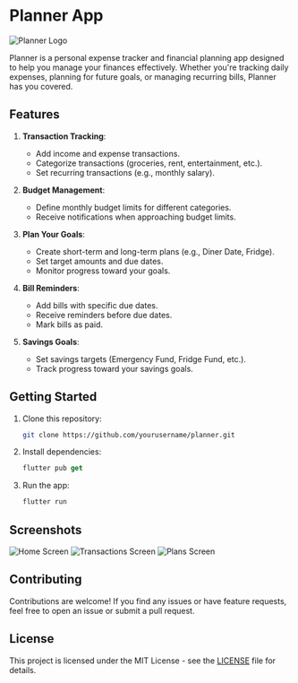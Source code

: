 # Planner App

![Planner Logo](assets/images/planner_logo.png)

Planner is a personal expense tracker and financial planning app designed to help you manage your finances effectively. Whether you're tracking daily expenses, planning for future goals, or managing recurring bills, Planner has you covered.

## Features

1. **Transaction Tracking**:

   - Add income and expense transactions.
   - Categorize transactions (groceries, rent, entertainment, etc.).
   - Set recurring transactions (e.g., monthly salary).

2. **Budget Management**:

   - Define monthly budget limits for different categories.
   - Receive notifications when approaching budget limits.

3. **Plan Your Goals**:

   - Create short-term and long-term plans (e.g., Diner Date, Fridge).
   - Set target amounts and due dates.
   - Monitor progress toward your goals.

4. **Bill Reminders**:

   - Add bills with specific due dates.
   - Receive reminders before due dates.
   - Mark bills as paid.

5. **Savings Goals**:
   - Set savings targets (Emergency Fund, Fridge Fund, etc.).
   - Track progress toward your savings goals.

## Getting Started

1. Clone this repository:

   ```bash
   git clone https://github.com/yourusername/planner.git
   ```

2. Install dependencies:

   ```dart
   flutter pub get
   ```

3. Run the app:

   ```dart
   flutter run
   ```

## Screenshots

![Home Screen](screenshots/home_screen.png)
![Transactions Screen](screenshots/transactions_screen.png)
![Plans Screen](screenshots/plans_screen.png)

## Contributing

Contributions are welcome! If you find any issues or have feature requests, feel free to open an issue or submit a pull request.

## License

This project is licensed under the MIT License - see the [LICENSE](LICENSE) file for details.
